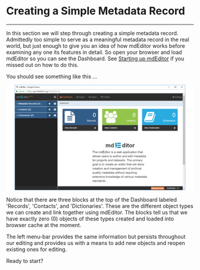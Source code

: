 # Creating a Simple Metadata Record
---
In this section we will step through creating a simple metadata record.  Admittedly too simple to serve as a meaningful metadata record in the real world, but just enough to give you an idea of how mdEditor works before examining any one its features in detail.  So open your browser and load mdEditor so you can see the Dashboard.  See [Starting up mdEditor](starting-up-mdeditor.md) if you missed out on how to do this.  

You should see something like this ...

![](/assets/get-started/dashboard-empty.png)

Notice that there are three blocks at the top of the Dashboard labeled 'Records', 'Contacts', and 'Dictionaries'.  These are the different object types we can create and link together using mdEditor.  The blocks tell us that we have exactly zero (0) objects of these types created and loaded into browser cache at the moment.  

The left menu-bar provides the same information but persists throughout our editing and provides us with a means to add new objects and reopen existing ones for editing.  

Ready to start?
